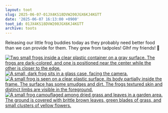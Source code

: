 ```yaml
---
layout: toot
slug: 2025-06-07-01JX4KS18DVW200JGX6KJ4KGTT
date: '2025-06-07 16:13:00 +0900'
toot_id: 01JX4KS18DVW200JGX6KJ4KGTT
archive: toots
---
```

<p>Releasing our little frog buddies today as they probably need better food than we can provide for them. They grew from tadpoles! Glhf my friends! 🐸</p>
<div class='gallery'><div><a href='https://gts.invisibleparade.com/fileserver/01GH6B64M32N9Y4742YPSN8KAY/attachment/original/01JX4KRRNEGDNB4W169JVG9E1J.jpeg'><img src='https://gts.invisibleparade.com/fileserver/01GH6B64M32N9Y4742YPSN8KAY/attachment/small/01JX4KRRNEGDNB4W169JVG9E1J.jpeg' alt='Two small frogs inside a clear plastic container on a gray surface. The frogs are dark-colored, and one is positioned near the center while the other is closer to the edge.'/></a></div><div><a href='https://gts.invisibleparade.com/fileserver/01GH6B64M32N9Y4742YPSN8KAY/attachment/original/01JX4KRTBR59DDRGJD24A8Z9X6.jpeg'><img src='https://gts.invisibleparade.com/fileserver/01GH6B64M32N9Y4742YPSN8KAY/attachment/small/01JX4KRTBR59DDRGJD24A8Z9X6.jpeg' alt='A small, dark frog sits in a glass case, facing the camera.'/></a></div><div><a href='https://gts.invisibleparade.com/fileserver/01GH6B64M32N9Y4742YPSN8KAY/attachment/original/01JX4KRVZFKY9T4E1VCMEXD6YB.jpeg'><img src='https://gts.invisibleparade.com/fileserver/01GH6B64M32N9Y4742YPSN8KAY/attachment/small/01JX4KRVZFKY9T4E1VCMEXD6YB.jpeg' alt='A small frog is seen on a clear plastic surface, its body partially inside the frame. The surface has some smudges and dirt. The frogs textured skin and distinct limbs are visible in the foreground.'/></a></div><div><a href='https://gts.invisibleparade.com/fileserver/01GH6B64M32N9Y4742YPSN8KAY/attachment/original/01JX4KRZ0SB2KG611J053YSNB4.jpeg'><img src='https://gts.invisibleparade.com/fileserver/01GH6B64M32N9Y4742YPSN8KAY/attachment/small/01JX4KRZ0SB2KG611J053YSNB4.jpeg' alt='A small frog camouflaged among dried grass and leaves in a garden area. The ground is covered with brittle brown leaves, green blades of grass, and small clusters of yellow flowers.'/></a></div></div>
